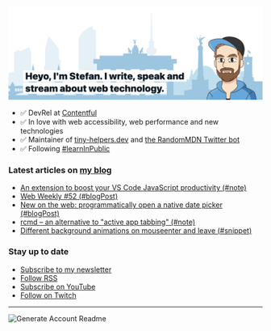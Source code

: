 <img alt="Heyo, I'm Stefan. I write and speak about web technology." src="https://raw.githubusercontent.com/stefanjudis/stefanjudis/main/screenshot.png">

- ✅ DevRel at [Contentful](https://www.contentful.com)
- ✅ In love with web accessibility, web performance and new technologies
- ✅ Maintainer of [tiny-helpers.dev](https://tiny-helpers.dev) and [the RandomMDN Twitter bot](https://twitter.com/randomMDN)
- ✅ Following [#learnInPublic](https://www.stefanjudis.com/today-i-learned/)
### Latest articles on [my blog](https://www.stefanjudis.com)

<!-- BLOG-POST-LIST:START -->
- [An extension to boost your VS Code JavaScript productivity &lpar;#note&rpar;](https://www.stefanjudis.com/notes/an-extension-to-boost-your-vs-code-javascript-productivity/)
- [Web Weekly #52 &lpar;#blogPost&rpar;](https://www.stefanjudis.com/blog/web-weekly-52/)
- [New on the web: programmatically open a native date picker &lpar;#blogPost&rpar;](https://www.stefanjudis.com/blog/new-on-the-web-programmatically-open-a-native-date-picker/)
- [rcmd – an alternative to &quot;active app tabbing&quot; &lpar;#note&rpar;](https://www.stefanjudis.com/notes/rcmd-an-alternative-to-active-app-tabbing/)
- [Different background animations on mouseenter and leave &lpar;#snippet&rpar;](https://www.stefanjudis.com/snippets/different-background-animations-on-mouseenter-and-leave/)
<!-- BLOG-POST-LIST:END -->

### Stay up to date

- [Subscribe to my newsletter](https://www.stefanjudis.com/newsletter/)
- [Follow RSS](https://www.stefanjudis.com/feeds/)
- [Subscribe on YouTube](https://youtube.com/c/stefanjudis)
- [Follow on Twitch](https://www.twitch.tv/stefanjudis)

---

![Generate Account Readme](https://github.com/stefanjudis/stefanjudis/workflows/Generate%20Account%20Readme/badge.svg)
